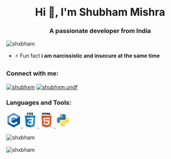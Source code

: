 <h1 align="center">Hi 👋, I'm Shubham Mishra</h1>
<h3 align="center">A passionate developer from India</h3>

<p align="left"> <img src="https://komarev.com/ghpvc/?username=shxbham&label=Profile%20views&color=0e75b6&style=flat" alt="shxbham" /> </p>

- ⚡ Fun fact **i am narcissistic and insecure at the same time**

<h3 align="left">Connect with me:</h3>
<p align="left">
<a href="https://linkedin.com/in/shubhxm" target="blank"><img align="center" src="https://raw.githubusercontent.com/rahuldkjain/github-profile-readme-generator/master/src/images/icons/Social/linked-in-alt.svg" alt="shubhxm" height="30" width="40" /></a>
<a href="https://instagram.com/shubhxm.undf" target="blank"><img align="center" src="https://raw.githubusercontent.com/rahuldkjain/github-profile-readme-generator/master/src/images/icons/Social/instagram.svg" alt="shubhxm.undf" height="30" width="40" /></a>
</p>

<h3 align="left">Languages and Tools:</h3>
<p align="left"> <a href="https://www.cprogramming.com/" target="_blank" rel="noreferrer"> <img src="https://raw.githubusercontent.com/devicons/devicon/master/icons/c/c-original.svg" alt="c" width="40" height="40"/> </a> <a href="https://www.w3schools.com/css/" target="_blank" rel="noreferrer"> <img src="https://raw.githubusercontent.com/devicons/devicon/master/icons/css3/css3-original-wordmark.svg" alt="css3" width="40" height="40"/> </a> <a href="https://www.w3.org/html/" target="_blank" rel="noreferrer"> <img src="https://raw.githubusercontent.com/devicons/devicon/master/icons/html5/html5-original-wordmark.svg" alt="html5" width="40" height="40"/> </a> <a href="https://www.python.org" target="_blank" rel="noreferrer"> <img src="https://raw.githubusercontent.com/devicons/devicon/master/icons/python/python-original.svg" alt="python" width="40" height="40"/> </a> </p>

<p><img align="center" src="https://github-readme-stats.vercel.app/api/top-langs?username=shxbham&show_icons=true&locale=en&layout=compact" alt="shxbham" /></p>

<p><img align="center" src="https://github-readme-streak-stats.herokuapp.com/?user=shxbham&" alt="shxbham" /></p>
